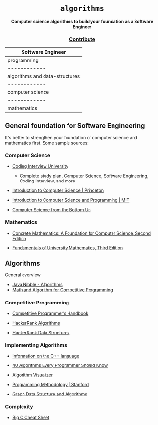 <div align="center">
  <h1><code>algorithms</code></h1>

  <strong>Computer science algorithms to build your foundation as a Software Engineer</strong>
  <h3>
    <a href="https://github.com/unobatbayar/algorithms/pull/new/master">Contribute</a>
  </h3>
</div>



Software Engineer | 
------------ | 
programming |
------------ | 
algorithms and data-structures | 
------------ | 
computer science | 
------------ | 
mathematics | 

## General foundation for Software Engineering
 
It's better to strengthen your foundation of computer science and mathematics first. Some sample sources:

### Computer Science

 - [Coding Interview University](https://github.com/jwasham/coding-interview-university)
     - Complete study plan, Computer Science, Software Engineering, Coding Interview, and more
 - [Introduction to Computer Science | Princeton](https://introcs.cs.princeton.edu/java/cs//)

 - [Introduction to Computer Science and Programming | MIT](https://www.youtube.com/watch?v=nykOeWgQcHM&list=PLUl4u3cNGP63WbdFxL8giv4yhgdMGaZNA)     

 - [Computer Science from the Bottom Up](https://www.bottomupcs.com/)

### Mathematics
 - [Concrete Mathematics: A Foundation for Computer Science, Second Edition](https://learning.oreilly.com/library/view/concrete-mathematics-a/9780134389974)


 - [Fundamentals of University Mathematics, Third Edition](https://learning.oreilly.com/library/view/fundamentals-of-university/9780857092236/)

## Algorithms
General overview
 - [Java Nibble - Algorithms](https://www.javanibble.com/sorting-algorithms/)
 - [Math and Algorithm for Competitive Programming](https://www.geeksforgeeks.org/math-in-competitive-programming/)
### Competitive Programming
 - [Competitive Programmer’s Handbook](https://cses.fi/book/book.pdf)
 - [HackerRank Algorithms](https://www.hackerrank.com/domains/algorithms)


 - [HackerRank Data Structures](https://www.hackerrank.com/domains/data-structures)

### Implementing Algorithms
 - [Information on the C++ language](https://www.cplusplus.com)
 - [40 Algorithms Every Programmer Should Know](https://www.packtpub.com/product/40-algorithms-every-programmer-should-know/9781789801217)

 - [Algorithm Visualizer](https://algorithm-visualizer.org/)

 - [Programming Methodology | Stanford](https://www.youtube.com/watch?v=KkMDCCdjyW8&list=PL84A56BC7F4A1F852)
 - [Graph Data Structure and Algorithms](https://www.geeksforgeeks.org/graph-data-structure-and-algorithms/)

### Complexity
 - [Big O Cheat Sheet](https://www.bigocheatsheet.com/)
